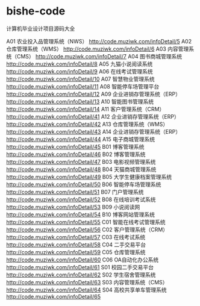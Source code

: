 # bishe-code
计算机毕业设计项目源码大全

A01	农业投入品管理系统（NWS）	http://code.muziwk.com/infoDetail/5
A02	仓库管理系统（WMS）	http://code.muziwk.com/infoDetail/6
A03	内容管理系统（CMS）	http://code.muziwk.com/infoDetail/7
A04	图书商城管理系统	http://code.muziwk.com/infoDetail/8
A05	九猫小说阅读系统	http://code.muziwk.com/infoDetail/9
A06	在线考试管理系统	http://code.muziwk.com/infoDetail/10
A07	智慧物业管理系统	http://code.muziwk.com/infoDetail/11
A08	智能停车场管理平台	http://code.muziwk.com/infoDetail/12
A09	企业进销存管理系统（ERP）	http://code.muziwk.com/infoDetail/13
A10	智能图书管理系统	http://code.muziwk.com/infoDetail/14
A11	客户管理系统（CRM）	http://code.muziwk.com/infoDetail/41
A12	企业进销存管理系统（ERP）	http://code.muziwk.com/infoDetail/42
A13	仓库管理系统（WMS）	http://code.muziwk.com/infoDetail/43
A14	企业进销存管理系统（ERP）	http://code.muziwk.com/infoDetail/44
A15	电子商城管理系统	http://code.muziwk.com/infoDetail/45
B01	博客管理系统	http://code.muziwk.com/infoDetail/46
B02	博客管理系统	http://code.muziwk.com/infoDetail/47
B03	电影视频管理系统	http://code.muziwk.com/infoDetail/48
B04	天猫商城管理系统	http://code.muziwk.com/infoDetail/49
B05	大学生健康档案管理系统	http://code.muziwk.com/infoDetail/50
B06	智能停车场管理系统	http://code.muziwk.com/infoDetail/51
B07	门户管理系统	http://code.muziwk.com/infoDetail/52
B08	在线培训考试系统	http://code.muziwk.com/infoDetail/53
B09	小说阅读网	http://code.muziwk.com/infoDetail/54
B10	博客网站管理系统	http://code.muziwk.com/infoDetail/55
C01	智能在线考试管理系统	http://code.muziwk.com/infoDetail/56
C02	客户管理系统（CRM）	http://code.muziwk.com/infoDetail/57
C03	在线考试系统	http://code.muziwk.com/infoDetail/58
C04	二手交易平台	http://code.muziwk.com/infoDetail/59
C05	仓库管理系统	http://code.muziwk.com/infoDetail/60
C06	OA自动化办公系统	http://code.muziwk.com/infoDetail/61
S01	校园二手交易平台	http://code.muziwk.com/infoDetail/62
S02	学生宿舍管理系统	http://code.muziwk.com/infoDetail/63
S03	内容管理系统（CMS）	http://code.muziwk.com/infoDetail/64
S04	高校共享单车管理系统	http://code.muziwk.com/infoDetail/65
